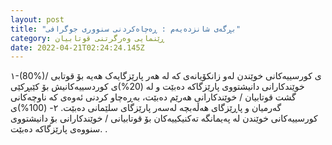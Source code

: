 ```yaml
---
layout: post
title: "بڕگەی شانزدەیەم : ڕەچاەکردنی سنووری جوگرافی"
category: ڕێنمایی وەرگرتنی قوتابیان
date: 2022-04-21T02:24:24.145Z
---
```


١-(80%)ی کورسییەکانی خوێندن لەو زانکۆیانەی کە لە هەر پارێزگایەک هەیە بۆ قوتابی / خوێندکارانی دانیشتووی پارێزگاکە دەبێت و لە (20%)ی کوردسییەکانیش بۆ کێبڕکێی گشت قوتابیان / خوێندکارانی هەرێم دەبێت، بەڕەچاو کردنی ئەوەی کە ناوچەکانی گەرمیان و پاڕێزگای هەڵەبچە لەسەر پارێزگای سلێمانی دەبێت.
٢- (100%)ی کورسییەکانی خوێندن لە پەیمانگە تەکنیکییەکان بۆ قوتابیانی / خوێندکارانی بۆ دانیشتووی سنووەی پارێزگاکە دەبێت.
.
